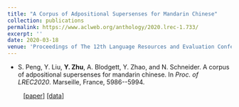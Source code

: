 ```yaml
---
title: "A Corpus of Adpositional Supersenses for Mandarin Chinese"
collection: publications
permalink: https://www.aclweb.org/anthology/2020.lrec-1.733/
excerpt: ''
date: 2020-03-18
venue: 'Proceedings of The 12th Language Resources and Evaluation Conference (LREC 2020)'
---
```

- S. Peng, Y. Liu, <b>Y. Zhu</b>, A. Blodgett, Y. Zhao, and N. Schneider. A corpus of adpositional supersenses for mandarin chinese. In <i>Proc. of LREC2020</i>. Marseille, France, 5986--5994.

&nbsp;&nbsp;&nbsp;&nbsp;&nbsp;&nbsp;&nbsp;&nbsp; [\[paper\]](https://www.aclweb.org/anthology/2020.lrec-1.733/) [\[data\]](https://github.com/nert-nlp/Chinese-SNACS/)